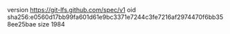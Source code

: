 version https://git-lfs.github.com/spec/v1
oid sha256:e0560d17bb99fa601d61e9bc3371e7244c3fe7216af2974470f6bb358ee25bae
size 1984
